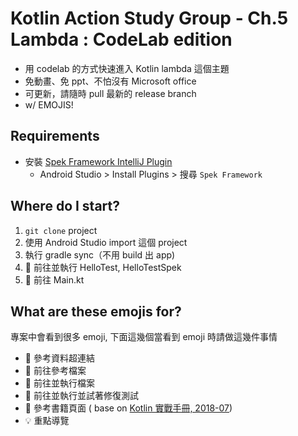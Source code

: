 # Kotlin Action Study Group - Ch.5 Lambda : CodeLab edition

- 用 codelab 的方式快速進入 Kotlin lambda 這個主題
- 免動畫、免 ppt、不怕沒有 Microsoft office
- 可更新，請隨時 pull 最新的 release branch
- w/ EMOJIS!


## Requirements

- 安裝 [Spek Framework IntelliJ Plugin](https://plugins.jetbrains.com/plugin/10915-spek-framework)
    - Android Studio > Install Plugins > 搜尋 `Spek Framework`



## Where do I start?

1. `git clone` project 
2. 使用 Android Studio import 這個 project
3. 執行 gradle sync（不用 build 出 app)
4. 🚀️ 前往並執行 HelloTest, HelloTestSpek
5. 📄 前往 Main.kt





## What are these emojis for?

專案中會看到很多 emoji, 下面這幾個當看到 emoji 時請做這幾件事情 

- 🔗 參考資料超連結
- 📄 前往參考檔案
- 🚀️ 前往並執行檔案
- ️🏁 前往並執行並試著修復測試
- 📕 參考書籍頁面 ( base on [Kotlin 實戰手冊, 2018-07](https://www.tenlong.com.tw/products/9789864768592))  
- 💡 重點導覽 



